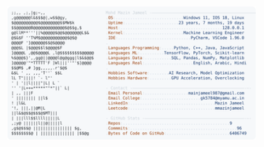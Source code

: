 <picture>
  <source srcset="https://raw.githubusercontent.com/mmazinjameel/mmazinjameel/main/dark_mode.svg?v=1750795951" media="(prefers-color-scheme: dark)">
  <img src="https://raw.githubusercontent.com/mmazinjameel/mmazinjameel/main/light_mode.svg?v=1750795951">
</picture>
